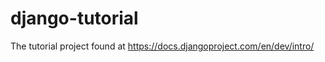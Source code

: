django-tutorial
===============

The tutorial project found at https://docs.djangoproject.com/en/dev/intro/
